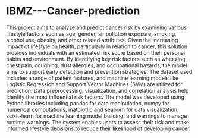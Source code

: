 # IBMZ---Cancer-prediction
This project aims to analyze and predict cancer risk by examining various lifestyle factors such as age, gender, air pollution exposure, smoking, alcohol use, obesity, and other related attributes. Given the increasing impact of lifestyle on health, particularly in relation to cancer, this solution provides individuals with an estimated risk score based on their personal habits and environment. By identifying key risk factors such as wheezing, chest pain, coughing, dust allergies, and occupational hazards, the model aims to support early detection and prevention strategies. The dataset used includes a range of patient features, and machine learning models like Logistic Regression and Support Vector Machines (SVM) are utilized for prediction. Data preprocessing, visualization, and correlation analysis help identify the most influential risk factors. The model was developed using Python libraries including pandas for data manipulation, numpy for numerical computations, matplotlib and seaborn for data visualization, scikit-learn for machine learning model building, and warnings to manage runtime warnings. The system enables users to assess their risk and make informed lifestyle decisions to reduce their likelihood of developing cancer.
